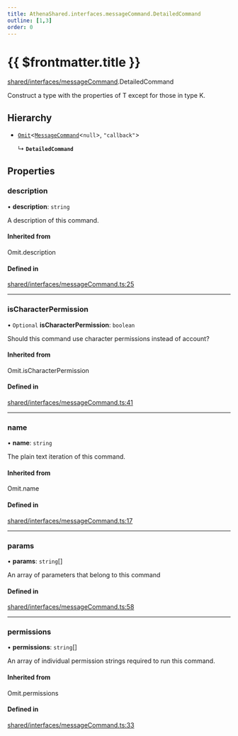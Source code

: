 ```yaml
---
title: AthenaShared.interfaces.messageCommand.DetailedCommand
outline: [1,3]
order: 0
---
```


# {{ $frontmatter.title }}


[shared/interfaces/messageCommand](../modules/shared_interfaces_messageCommand.md).DetailedCommand

Construct a type with the properties of T except for those in type K.

## Hierarchy

- [`Omit`](../modules/server_player_inventory_Internal.md#Omit)<[`MessageCommand`](shared_interfaces_messageCommand_MessageCommand.md)<``null``\>, ``"callback"``\>

  ↳ **`DetailedCommand`**

## Properties

### description

• **description**: `string`

A description of this command.

#### Inherited from

Omit.description

#### Defined in

[shared/interfaces/messageCommand.ts:25](https://github.com/Stuyk/altv-athena/blob/d9b1cbb/src/core/shared/interfaces/messageCommand.ts#L25)

___

### isCharacterPermission

• `Optional` **isCharacterPermission**: `boolean`

Should this command use character permissions instead of account?

#### Inherited from

Omit.isCharacterPermission

#### Defined in

[shared/interfaces/messageCommand.ts:41](https://github.com/Stuyk/altv-athena/blob/d9b1cbb/src/core/shared/interfaces/messageCommand.ts#L41)

___

### name

• **name**: `string`

The plain text iteration of this command.

#### Inherited from

Omit.name

#### Defined in

[shared/interfaces/messageCommand.ts:17](https://github.com/Stuyk/altv-athena/blob/d9b1cbb/src/core/shared/interfaces/messageCommand.ts#L17)

___

### params

• **params**: `string`[]

An array of parameters that belong to this command

#### Defined in

[shared/interfaces/messageCommand.ts:58](https://github.com/Stuyk/altv-athena/blob/d9b1cbb/src/core/shared/interfaces/messageCommand.ts#L58)

___

### permissions

• **permissions**: `string`[]

An array of individual permission strings required to run this command.

#### Inherited from

Omit.permissions

#### Defined in

[shared/interfaces/messageCommand.ts:33](https://github.com/Stuyk/altv-athena/blob/d9b1cbb/src/core/shared/interfaces/messageCommand.ts#L33)
